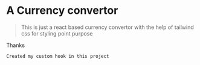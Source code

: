 # A Currency convertor 

> This is just a react based currency convertor with the help of tailwind css for styling point purpose

Thanks 


```
Created my custom hook in this project

```